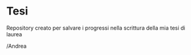 # Tesi

Repository creato per salvare i progressi nella scrittura della mia tesi di laurea

/Andrea
